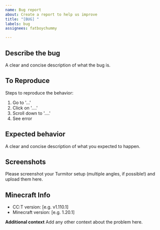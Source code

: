 ```yaml
---
name: Bug report
about: Create a report to help us improve
title: "[BUG] "
labels: bug
assignees: fatboychummy

---
```


## Describe the bug
A clear and concise description of what the bug is.

## To Reproduce
Steps to reproduce the behavior:
1. Go to '...'
2. Click on '....'
3. Scroll down to '....'
4. See error

## Expected behavior
A clear and concise description of what you expected to happen.

## Screenshots
Please screenshot your Turmitor setup (multiple angles, if possible!) and upload them here.

## Minecraft Info
- CC:T version: [e.g. v1.110.1]
- Minecraft version: [e.g. 1.20.1]

**Additional context**
Add any other context about the problem here.
